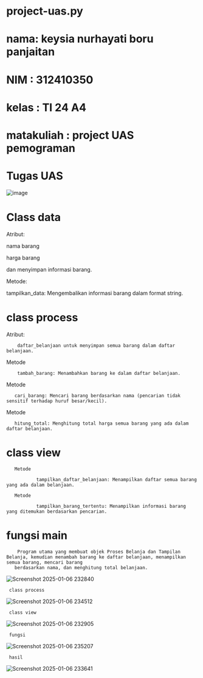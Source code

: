 # project-uas.py
# nama: keysia nurhayati boru panjaitan
# NIM : 312410350
# kelas : TI 24 A4
# matakuliah : project UAS pemograman
# Tugas UAS
![image](https://github.com/user-attachments/assets/269f6188-2a25-4a57-a36d-84180d98c1f1)
# Class data
   Atribut:
   
   nama barang
   
   harga barang
   
   dan menyimpan informasi barang.
   
   Metode:
   
   tampilkan_data: Mengembalikan informasi barang dalam format string.
# class process
   Atribut: 
   
        daftar_belanjaan untuk menyimpan semua barang dalam daftar belanjaan.
   
   Metode 

        tambah_barang: Menambahkan barang ke dalam daftar belanjaan.

   Metode

       cari_barang: Mencari barang berdasarkan nama (pencarian tidak sensitif terhadap huruf besar/kecil).

   Metode 

       hitung_total: Menghitung total harga semua barang yang ada dalam daftar belanjaan.

# class view
       Metode 
       
               tampilkan_daftar_belanjaan: Menampilkan daftar semua barang yang ada dalam belanjaan.

       Metode

               tampilkan_barang_tertentu: Menampilkan informasi barang yang ditemukan berdasarkan pencarian.

# fungsi main
        Program utama yang membuat objek Proses Belanja dan Tampilan Belanja, kemudian menambah barang ke daftar belanjaan, menampilkan semua barang, mencari barang 
       berdasarkan nama, dan menghitung total belanjaan.
          
       
![Screenshot 2025-01-06 232840](https://github.com/user-attachments/assets/97f99ac4-9e9c-4557-bbab-4b65b0ba4356)

     class process
![Screenshot 2025-01-06 234512](https://github.com/user-attachments/assets/701206ba-25f9-436f-9e3e-0bbf32415b86)

     class view
![Screenshot 2025-01-06 232905](https://github.com/user-attachments/assets/41480cc0-48f2-452d-b64e-532cb59824a4)

     fungsi
![Screenshot 2025-01-06 235207](https://github.com/user-attachments/assets/991861ab-3c97-4268-969f-9abec8e4fa57)

     hasil
![Screenshot 2025-01-06 233641](https://github.com/user-attachments/assets/4543eebf-521f-4dcc-86c9-612d33d7fff0)







